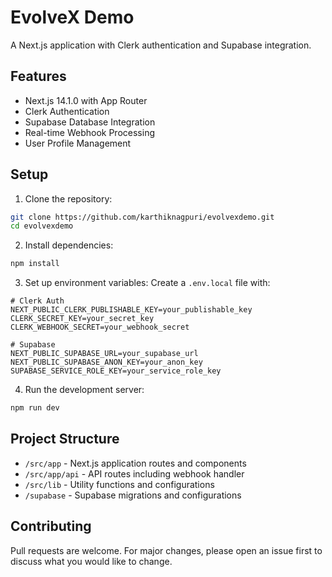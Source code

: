# EvolveX Demo

A Next.js application with Clerk authentication and Supabase integration.

## Features

- Next.js 14.1.0 with App Router
- Clerk Authentication
- Supabase Database Integration
- Real-time Webhook Processing
- User Profile Management

## Setup

1. Clone the repository:
```bash
git clone https://github.com/karthiknagpuri/evolvexdemo.git
cd evolvexdemo
```

2. Install dependencies:
```bash
npm install
```

3. Set up environment variables:
Create a `.env.local` file with:
```env
# Clerk Auth
NEXT_PUBLIC_CLERK_PUBLISHABLE_KEY=your_publishable_key
CLERK_SECRET_KEY=your_secret_key
CLERK_WEBHOOK_SECRET=your_webhook_secret

# Supabase
NEXT_PUBLIC_SUPABASE_URL=your_supabase_url
NEXT_PUBLIC_SUPABASE_ANON_KEY=your_anon_key
SUPABASE_SERVICE_ROLE_KEY=your_service_role_key
```

4. Run the development server:
```bash
npm run dev
```

## Project Structure

- `/src/app` - Next.js application routes and components
- `/src/app/api` - API routes including webhook handler
- `/src/lib` - Utility functions and configurations
- `/supabase` - Supabase migrations and configurations

## Contributing

Pull requests are welcome. For major changes, please open an issue first to discuss what you would like to change.

